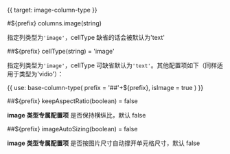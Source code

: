 {{ target: image-column-type }}

#${prefix} columns.image(string)

指定列类型为`'image'`，cellType 缺省的话会被默认为'text'

##${prefix} cellType(string) = 'image'

指定列类型为`'image'`，cellType 可缺省默认为`'text'`。其他配置项如下（同样适用于类型为'vidio'）：

{{ use: base-column-type(
    prefix = '##'+${prefix},
    isImage = true
) }}

##${prefix} keepAspectRatio(boolean) = false

**image 类型专属配置项** 是否保持横纵比，默认 false

##${prefix} imageAutoSizing(boolean) = false

**image 类型专属配置项** 是否按图片尺寸自动撑开单元格尺寸，默认 false
